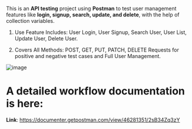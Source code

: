 This is an **API testing** project using **Postman** to test user management features like **login, signup, search, update, and delete**, with the help of collection variables.

1. Use Feature Includes: User Login, User Signup, Search User, User List, Update User, Delete User.
  
2. Covers All Methods: POST, GET, PUT, PATCH, DELETE Requests for positive and negative test cases and Full User Management.

![image](https://github.com/user-attachments/assets/f4310bd6-f66f-465a-9af1-388653623f4b)

# A detailed workflow documentation is here:
**Link**: https://documenter.getpostman.com/view/46281351/2sB34Zq3zY
